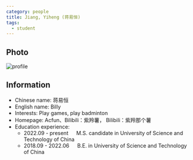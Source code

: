 ```yaml
---
category: people
title: Jiang, Yiheng (蒋易恒)
tags:
  - student
---
```


## Photo

![profile](https://user-images.githubusercontent.com/116997215/198896729-5f6d1b61-5c04-4ed3-b139-c310893db6ca.jpg)

## Information

- Chinese name: 蒋易恒
- English name: Billy
- Interests: Play games, play badminton
- Homepage: Acfun、Bilibili：紫羚薯， Bilibili：紫羚那个薯
- Education experience:
  - 2022.09 - present     M.S. candidate in University of Science and Technology of China
  - 2018.09 - 2022.06     B.E. in University of Science and Technology of China
